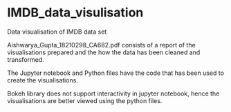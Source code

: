 # IMDB_data_visulisation
Data visualisation of IMDB data set 

Aishwarya_Gupta_18210298_CA682.pdf consists of a report of the visualisations prepared and the how the data has been cleaned and transformed.

The Jupyter notebook and Python files have the code that has been used to create the visualisations.

Bokeh library does not support interactivity in jupyter notebook, hence the visualisations are better viewed using the python files.
